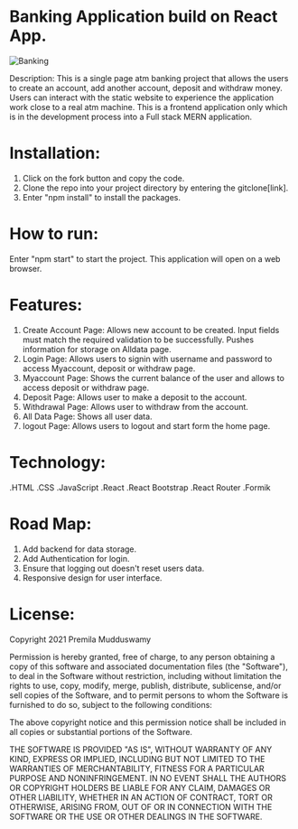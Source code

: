 #  Banking Application build on React App. 
![Banking](https://user-images.githubusercontent.com/80130935/139123421-f0a000cc-b655-4356-9b62-0696caea0b91.gif)

Description: This is a single page atm banking project that allows the users to create an account, add another account, deposit and withdraw money. Users can interact with the static website to experience the application work close to a real atm machine. This is a frontend application only which is in the development process into a Full stack MERN application.

# Installation: 

1. Click on the fork button and copy the code.
2. Clone the repo into your project directory by entering the gitclone[link].
3. Enter "npm install" to install the packages.

# How to run:

Enter "npm start" to start the project. This application will open on a web browser.

# Features:

1. Create Account Page: Allows new account to be created. Input fields must match the required validation to be successfully. Pushes information for storage on Alldata page.
2. Login Page: Allows users to signin with username and password to access Myaccount, deposit or withdraw page.
3. Myaccount Page: Shows the current balance of the user and allows to access deposit or withdraw page.
4. Deposit Page: Allows user to make a deposit to the account.
5. Withdrawal Page: Allows user to withdraw from the account.
6. All Data Page: Shows all user data.
7. logout Page: Allows users to logout and start form the home page.

# Technology:

.HTML
.CSS
.JavaScript
.React
.React Bootstrap
.React Router
.Formik

# Road Map:

1. Add backend for data storage.
2. Add Authentication for login.
3. Ensure that logging out doesn't reset users data.
4. Responsive design for user interface.


# License:

Copyright 2021 Premila Mudduswamy

Permission is hereby granted, free of charge, to any person obtaining a copy of this software and associated documentation files (the "Software"), to deal in the Software without restriction, including without limitation the rights to use, copy, modify, merge, publish, distribute, sublicense, and/or sell copies of the Software, and to permit persons to whom the Software is furnished to do so, subject to the following conditions:

The above copyright notice and this permission notice shall be included in all copies or substantial portions of the Software.

THE SOFTWARE IS PROVIDED "AS IS", WITHOUT WARRANTY OF ANY KIND, EXPRESS OR IMPLIED, INCLUDING BUT NOT LIMITED TO THE WARRANTIES OF MERCHANTABILITY, FITNESS FOR A PARTICULAR PURPOSE AND NONINFRINGEMENT. IN NO EVENT SHALL THE AUTHORS OR COPYRIGHT HOLDERS BE LIABLE FOR ANY CLAIM, DAMAGES OR OTHER LIABILITY, WHETHER IN AN ACTION OF CONTRACT, TORT OR OTHERWISE, ARISING FROM, OUT OF OR IN CONNECTION WITH THE SOFTWARE OR THE USE OR OTHER DEALINGS IN THE SOFTWARE.



